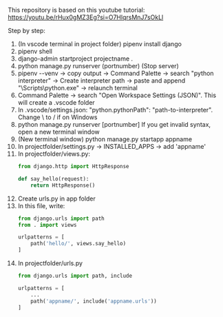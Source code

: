 This repository is based on this youtube tutorial: https://youtu.be/rHux0gMZ3Eg?si=O7HlqrsMnJ7sOkLl

Step by step:
1) (In vscode terminal in project folder) pipenv install django
2) pipenv shell
2) django-admin startproject projectname .
3) python manage.py runserver (portnumber)
(Stop server)
4) pipenv --venv -> copy output -> Command Palette -> search "python interpreter" -> Create interpreter path -> paste and append "\Scripts\python.exe" -> relaunch terminal
5) Command Palette -> search "Open Workspace Settings (JSON)". This will create a .vscode folder
6) In .vscode/settings.json: "python.pythonPath": "path-to-interpreter". Change \ to / if on Windows
7) python manage.py runserver [portnumber]
If you get invalid syntax, open a new terminal window
8) (New terminal window) python manage.py startapp appname
9) In projectfolder/settings.py -> INSTALLED_APPS -> add 'appname'
10) In projectfolder/views.py:
	```python
	from django.http import HttpResponse
	
	def say_hello(request):
		return HttpResponse()
	```
11) Create urls.py in app folder
12) In this file, write:
	```python
	from django.urls import path
	from . import views

	urlpatterns = [
		path('hello/', views.say_hello)
	]
	```
13) In projectfolder/urls.py
	```python
	from django.urls import path, include

	urlpatterns = [
		...
		path('appname/', include('appname.urls'))
	]
	```